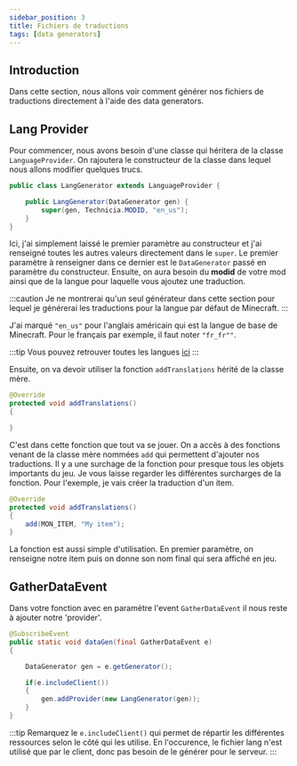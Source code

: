 ```yaml
---
sidebar_position: 3
title: Fichiers de traductions
tags: [data generators]
---
```


## Introduction

Dans cette section, nous allons voir comment générer nos fichiers de traductions
directement à l'aide des data generators.

## Lang Provider

Pour commencer, nous avons besoin d'une classe qui héritera de la classe ``LanguageProvider``.
On rajoutera le constructeur de la classe dans lequel nous allons modifier quelques trucs.

````java
public class LangGenerator extends LanguageProvider {

    public LangGenerator(DataGenerator gen) {
        super(gen, Technicia.MODID, "en_us");
    }
}
````

Ici, j'ai simplement laissé le premier paramètre au constructeur et j'ai renseigné
toutes les autres valeurs directement dans le ``super``. Le premier paramètre
à renseigner dans ce dernier est le ``DataGenerator`` passé en paramètre du constructeur.
Ensuite, on aura besoin du **modid** de votre mod ainsi que de la langue
pour laquelle vous ajoutez une traduction.

:::caution
Je ne montrerai qu'un seul générateur
dans cette section pour lequel je générerai les traductions pour la langue par
défaut de Minecraft.
:::

J'ai marqué ``"en_us"`` pour l'anglais américain qui est la langue de base de
Minecraft. Pour le français par exemple, il faut noter ``"fr_fr""``.

:::tip
Vous pouvez retrouver toutes les langues [ici](https://minecraft.fandom.com/wiki/Language)
:::

Ensuite, on va devoir utiliser la fonction ``addTranslations`` hérité de la classe
mère.

````java
@Override
protected void addTranslations()
{

}
````

C'est dans cette fonction que tout va se jouer. On a accès à des fonctions venant
de la classe mère nommées ``add`` qui permettent d'ajouter nos traductions.
Il y a une surchage de la fonction pour presque tous les objets importants du
jeu. Je vous laisse regarder les différentes surcharges de la fonction.
Pour l'exemple, je vais créer la traduction d'un item.

````java
@Override
protected void addTranslations()
{
    add(MON_ITEM, "My item");
}
````

La fonction est aussi simple d'utilisation. En premier paramètre, on renseigne
notre item puis on donne son nom final qui sera affiché en jeu.

## GatherDataEvent

Dans votre fonction avec en paramètre l'event ``GatherDataEvent`` il nous
reste à ajouter notre 'provider'.

````java
@SubscribeEvent
public static void dataGen(final GatherDataEvent e)
{

    DataGenerator gen = e.getGenerator();

    if(e.includeClient())
    {
        gen.addProvider(new LangGenerator(gen));
    }
}
````

:::tip
Remarquez le ``e.includeClient()`` qui permet de répartir les différentes
ressources selon le côté qui les utilise. En l'occurence, le fichier lang
n'est utilisé que par le client, donc pas besoin de le générer pour le serveur.
:::


